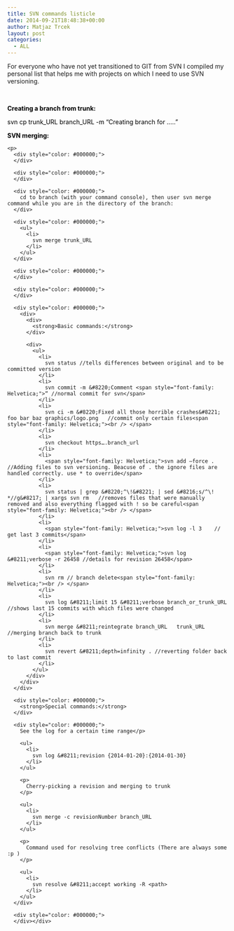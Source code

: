 ```yaml
---
title: SVN commands listicle
date: 2014-09-21T18:48:38+00:00
author: Matjaz Trcek
layout: post
categories:
  - ALL
---
```

For everyone who have not yet transitioned to GIT from SVN I compiled my personal list that helps me with projects on which I need to use SVN versioning.

&nbsp;

<div>
  <strong><span style="color: #000000;">Creating a branch from trunk: </span></strong></p> 
  
  <div style="color: #000000;">
  </div>
  
  <div style="color: #000000;">
    svn cp trunk_URL branch_URL -m &#8220;Creating branch for &#8230;..&#8221;
  </div>
  
  <div style="color: #000000;">
  </div>
  
  <p>
    <div style="color: #000000;">
      <strong>SVN merging:</strong>
    </div>
    
    <p>
      <div style="color: #000000;">
      </div>
      
      <div style="color: #000000;">
      </div>
      
      <div style="color: #000000;">
        cd to branch (with your command console), then user svn merge command while you are in the directory of the branch:
      </div>
      
      <div style="color: #000000;">
        <ul>
          <li>
            svn merge trunk_URL
          </li>
        </ul>
      </div>
      
      <div style="color: #000000;">
      </div>
      
      <div style="color: #000000;">
      </div>
      
      <div style="color: #000000;">
        <div>
          <div>
            <strong>Basic commands:</strong>
          </div>
          
          <div>
            <ul>
              <li>
                svn status //tells differences between original and to be committed version
              </li>
              <li>
                svn commit -m &#8220;Comment <span style="font-family: Helvetica;">“ //normal commit for svn</span>
              </li>
              <li>
                svn ci -m &#8220;Fixed all those horrible crashes&#8221; foo bar baz graphics/logo.png   //commit only certain files<span style="font-family: Helvetica;"><br /> </span>
              </li>
              <li>
                svn checkout https….branch_url
              </li>
              <li>
                <span style="font-family: Helvetica;">svn add —force .     //Adding files to svn versioning. Beacuse of . the ignore files are handled correctly. use * to override</span>
              </li>
              <li>
                svn status | grep &#8220;^\!&#8221; | sed &#8216;s/^\! *//g&#8217; | xargs svn rm   //removes files that were manually removed and also everything flagged with ! so be careful<span style="font-family: Helvetica;"><br /> </span>
              </li>
              <li>
                <span style="font-family: Helvetica;">svn log -l 3    // get last 3 commits</span>
              </li>
              <li>
                <span style="font-family: Helvetica;">svn log &#8211;verbose -r 26458 //details for revision 26458</span>
              </li>
              <li>
                svn rm // branch delete<span style="font-family: Helvetica;"><br /> </span>
              </li>
              <li>
                svn log &#8211;limit 15 &#8211;verbose branch_or_trunk_URL //shows last 15 commits with which files were changed
              </li>
              <li>
                svn merge &#8211;reintegrate branch_URL   trunk_URL //merging branch back to trunk
              </li>
              <li>
                svn revert &#8211;depth=infinity . //reverting folder back to last commit
              </li>
            </ul>
          </div>
        </div>
      </div>
      
      <div style="color: #000000;">
        <strong>Special commands:</strong>
      </div>
      
      <div style="color: #000000;">
        See the log for a certain time range</p> 
        
        <ul>
          <li>
            svn log &#8211;revision {2014-01-20}:{2014-01-30}
          </li>
        </ul>
        
        <p>
          Cherry-picking a revision and merging to trunk
        </p>
        
        <ul>
          <li>
            svn merge -c revisionNumber branch_URL
          </li>
        </ul>
        
        <p>
          Command used for resolving tree conflicts (There are always some :p )
        </p>
        
        <ul>
          <li>
            svn resolve &#8211;accept working -R <path>
          </li>
        </ul>
      </div>
      
      <div style="color: #000000;">
      </div></div>